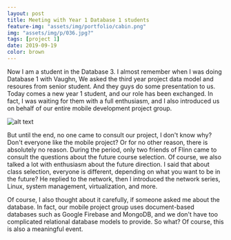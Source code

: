 ```yaml
---
layout: post
title: Meeting with Year 1 Database 1 students
feature-img: "assets/img/portfolio/cabin.png"
img: "assets/img/p/036.jpg?"
tags: [project 1]
date: 2019-09-19
color: brown
---
```


Now I am a student in the Database 3. I almost remember when I was doing Database 1 with Vaughn,  We asked the third year project data model and resoures from senior student. And they guys do some presentation to us. Today comes a new year 1 student, and our role has been exchanged. In fact, I was waiting for them with a full enthusiasm, and I also introduced us on behalf of our entire mobile development project group.

![alt text](https://github.com/aemooooon/app/blob/master/assets/img/p/040.jpg?raw=true "meeting with year 1 students")

But until the end, no one came to consult our project, I don't know why? 
Don't everyone like the mobile project? 
Or for no other reason, there is absolutely no reason. 
During the period, only two friends of Flinn came to consult the questions about the future course selection. Of course, we also talked a lot with enthusiasm about the future direction. I said that about class selection, everyone is different, depending on what you want to be in the future? He replied to the network, then I introduced the network series, Linux, system management, virtualization, and more.


Of course, I also thought about it carefully, if someone asked me about the database. In fact, our mobile project group uses document-based databases such as Google Firebase and MongoDB, and we don't have too complicated relational database models to provide. 
So what? 
Of course, this is also a meaningful event.
